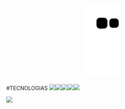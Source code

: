 <div align="center">
  <img src="https://raw.githubusercontent.com/rafaballerini/rafaballerini/output/github-contribution-grid-snake.svg">
</div>

#TECNOLOGIAS
<img width=40 src="https://cdn.jsdelivr.net/gh/devicons/devicon/icons/javascript/javascript-original.svg" /><img width=40 src="https://cdn.jsdelivr.net/gh/devicons/devicon/icons/html5/html5-original-wordmark.svg" /><img width=40 src="https://cdn.jsdelivr.net/gh/devicons/devicon/icons/css3/css3-original-wordmark.svg" /><img width=40 src="https://cdn.jsdelivr.net/gh/devicons/devicon/icons/react/react-original.svg" /><img width=40 src="https://cdn.jsdelivr.net/gh/devicons/devicon/icons/python/python-original-wordmark.svg" />
          

<img  width=40 src="https://cdn.jsdelivr.net/gh/devicons/devicon/icons/git/git-original-wordmark.svg" />
          
